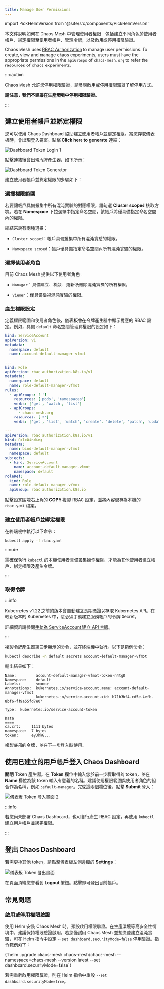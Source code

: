 ```yaml
---
title: Manage User Permissions
---
```


import PickHelmVersion from '@site/src/components/PickHelmVersion'

本文件說明如何在 Chaos Mesh 中管理使用者權限，包括建立不同角色的使用者帳戶、綁定權限至使用者帳戶、管理令牌，以及啟用或停用權限驗證。

Chaos Mesh uses [RBAC Authorization](https://kubernetes.io/docs/reference/access-authn-authz/rbac/) to manage user permissions. To create, view and manage chaos experiments, users must have the appropriate permissions in the `apiGroups` of `chaos-mesh.org` to refer the resources of chaos experiments.

:::caution

Chaos Mesh 允許您停用權限驗證，請參閱[啟用或停用權限驗證](#enable-or-disable-permission-authentication)了解停用方式。

**請注意，我們不建議在生產環境中停用權限驗證。**

:::

## 建立使用者帳戶並綁定權限

您可以使用 Chaos Dashboard 協助建立使用者帳戶並綁定權限。當您存取儀表板時，會出現登入視窗。點擊 **Click here to generate** 連結：

![Dashboard Token Login 1](img/dashboard_login1.png)

點擊連結後會出現令牌產生器，如下所示：

![Dashboard Token Generator](img/token_helper.png)

建立使用者帳戶並綁定權限的步驟如下：

### 選擇權限範圍

若要讓帳戶具備叢集中所有混沌實驗的對應權限，請勾選 **Cluster scoped** 核取方塊。若在 **Namespace** 下拉選單中指定命名空間，該帳戶將僅具備指定命名空間內的權限。

總結來說有兩種選擇：

- `Cluster scoped`：帳戶具備叢集中所有混沌實驗的權限。

- `Namespace scoped`：帳戶僅具備指定命名空間內所有混沌實驗的權限。

### 選擇使用者角色

目前 Chaos Mesh 提供以下使用者角色：

- `Manager`：具備建立、檢視、更新及刪除混沌實驗的所有權限。

- `Viewer`：僅具備檢視混沌實驗的權限。

### 產生權限設定

定義權限範圍和使用者角色後，儀表板會在令牌產生器中顯示對應的 RBAC 設定。例如，具備 `default` 命名空間管理員權限的設定如下：

```yaml
kind: ServiceAccount
apiVersion: v1
metadata:
  namespace: default
  name: account-default-manager-vfmot

---
kind: Role
apiVersion: rbac.authorization.k8s.io/v1
metadata:
  namespace: default
  name: role-default-manager-vfmot
rules:
  - apiGroups: ['']
    resources: ['pods', 'namespaces']
    verbs: ['get', 'watch', 'list']
  - apiGroups:
      - chaos-mesh.org
    resources: ['*']
    verbs: ['get', 'list', 'watch', 'create', 'delete', 'patch', 'update']

---
apiVersion: rbac.authorization.k8s.io/v1
kind: RoleBinding
metadata:
  name: bind-default-manager-vfmot
  namespace: default
subjects:
  - kind: ServiceAccount
    name: account-default-manager-vfmot
    namespace: default
roleRef:
  kind: Role
  name: role-default-manager-vfmot
  apiGroup: rbac.authorization.k8s.io
```

點擊設定區塊右上角的 **COPY** 複製 RBAC 設定，並將內容儲存為本機的 `rbac.yaml` 檔案。

### 建立使用者帳戶並綁定權限

在終端機中執行以下命令：

```bash
kubectl apply -f rbac.yaml
```

:::note

需確保執行 `kubectl` 的本機使用者具備叢集操作權限，才能為其他使用者建立帳戶、綁定權限及產生令牌。

:::

### 取得令牌

:::info

Kubernetes v1.22 之前的版本會自動建立長期憑證以存取 Kubernetes API。在較新版本的 Kubernetes 中，您必須手動建立服務帳戶的令牌 Secret。

詳細資訊請參閱[手動為 ServiceAccount 建立 API 令牌](https://kubernetes.io/docs/tasks/configure-pod-container/configure-service-account/#manually-create-an-api-token-for-a-serviceaccount)。

:::

複製令牌產生器第三步顯示的命令，並在終端機中執行。以下是範例命令：

```bash
kubectl describe -n default secrets account-default-manager-vfmot
```

輸出結果如下：

```log
Name:         account-default-manager-vfmot-token-n4tg8
Namespace:    default
Labels:       <none>
Annotations:  kubernetes.io/service-account.name: account-default-manager-vfmot
              kubernetes.io/service-account.uid: b71b3bf4-cd5e-4efb-8bf6-ff9a55fd7e07

Type:  kubernetes.io/service-account-token

Data
====
ca.crt:     1111 bytes
namespace:  7 bytes
token:      eyJhbG...
```

複製底部的令牌，並在下一步登入時使用。

## 使用已建立的用戶帳戶登入 Chaos Dashboard

**關閉** Token 產生器。在 **Token** 欄位中輸入您於前一步驟取得的 token，並在 **Name** 欄位為該 token 輸入有意義的名稱。建議使用權限範圍與使用者角色的組合作為名稱，例如 `default-manager`。完成這兩個欄位後，點擊 **Submit** 登入：

![儀表板 Token 登入畫面 2](img/dashboard_login2.png)

:::info

若您尚未部署 Chaos Dashboard，也可自行產生 RBAC 設定，再使用 `kubectl` 建立用戶帳戶並綁定權限。

:::

## 登出 Chaos Dashboard

若需更換其他 token，請點擊儀表板左側邊欄的 **Settings**：

![儀表板 Token 登出畫面](img/token_logout.png)

在頁面頂端您會看到 **Logout** 按鈕。點擊即可登出目前帳戶。

## 常見問題

### 啟用或停用權限驗證

使用 Helm 安裝 Chaos Mesh 時，預設啟用權限驗證。在生產環境等高安全性情境中，建議保持權限驗證啟用。若您僅試用 Chaos Mesh 並想快速建立混沌實驗，可在 Helm 指令中設定 `--set dashboard.securityMode=false` 停用驗證。指令範例如下：

<PickHelmVersion>
{`helm upgrade chaos-mesh chaos-mesh/chaos-mesh --namespace=chaos-mesh --version latest --set dashboard.securityMode=false`}
</PickHelmVersion>

若需重新啟用權限驗證，則在 Helm 指令中重設 `--set dashboard.securityMode=true`。